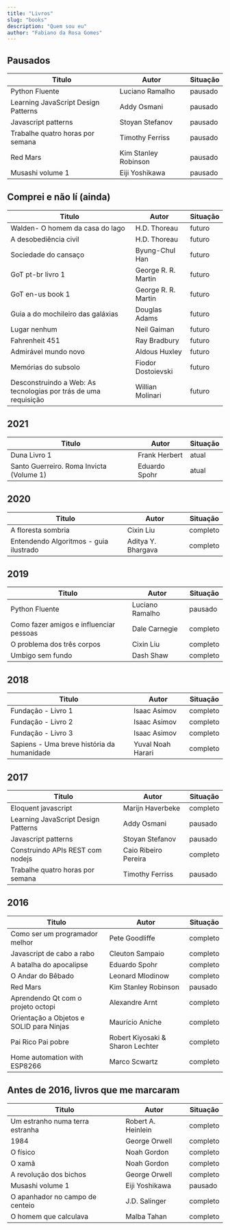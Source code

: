 ```yaml
---
title: "Livros"
slug: "books"
description: "Quem sou eu"
author: "Fabiano da Rosa Gomes"
---
```


## Pausados

| Titulo                              | Autor                | Situação |
| ----------------------------------- | -------------------- | -------- |
| Python Fluente                      | Luciano Ramalho      | pausado  |
| Learning JavaScript Design Patterns | Addy Osmani          | pausado  |
| Javascript patterns                 | Stoyan Stefanov      | pausado  |
| Trabalhe quatro horas por semana    | Timothy Ferriss      | pausado  |
| Red Mars                            | Kim Stanley Robinson | pausado  |
| Musashi volume 1                    | Eiji Yoshikawa       | pausado  |

## Comprei e não lí (ainda)

| Titulo                                                          | Autor               | Situação |
| --------------------------------------------------------------- | ------------------- | -------- |
| Walden- O homem da casa do lago                                 | H.D. Thoreau        | futuro   |
| A desobediência civil                                           | H.D. Thoreau        | futuro   |
| Sociedade do cansaço                                            | Byung-Chul Han      | futuro   |
| GoT pt-br livro 1                                               | George R. R. Martin | futuro   |
| GoT en-us book 1                                                | George R. R. Martin | futuro   |
| Guia a do mochileiro das galáxias                               | Douglas Adams       | futuro   |
| Lugar nenhum                                                    | Neil Gaiman         | futuro   |
| Fahrenheit 451                                                  | Ray Bradbury        | futuro   |
| Admirável mundo novo                                            | Aldous Huxley       | futuro   |
| Memórias do subsolo                                             | Fiodor Dostoievski  | futuro   |
| Desconstruindo a Web: As tecnologias por trás de uma requisição | Willian Molinari    | futuro   |

## 2021

| Titulo                                   | Autor         | Situação |
| ---------------------------------------- | ------------- | -------- |
| Duna Livro 1                             | Frank Herbert | atual    |
| Santo Guerreiro. Roma Invicta (Volume 1) | Eduardo Spohr | atual    |

## 2020

| Titulo                                 | Autor              | Situação |
| -------------------------------------- | ------------------ | -------- |
| A floresta sombria                     | Cixin Liu          | completo |
| Entendendo Algoritmos - guia ilustrado | Aditya Y. Bhargava | completo |

## 2019

| Titulo                                  | Autor           | Situação |
| --------------------------------------- | --------------- | -------- |
| Python Fluente                          | Luciano Ramalho | pausado  |
| Como fazer amigos e influenciar pessoas | Dale Carnegie   | completo |
| O problema dos três corpos              | Cixin Liu       | completo |
| Umbigo sem fundo                        | Dash Shaw       | completo |

## 2018

| Titulo                                     | Autor             | Situação |
| ------------------------------------------ | ----------------- | -------- |
| Fundação - Livro 1                         | Isaac Asimov      | completo |
| Fundação - Livro 2                         | Isaac Asimov      | completo |
| Fundação - Livro 3                         | Isaac Asimov      | completo |
| Sapiens - Uma breve história da humanidade | Yuval Noah Harari | completo |

## 2017

| Titulo                              | Autor                | Situação |
| ----------------------------------- | -------------------- | -------- |
| Eloquent javascript                 | Marijn Haverbeke     | completo |
| Learning JavaScript Design Patterns | Addy Osmani          | pausado  |
| Javascript patterns                 | Stoyan Stefanov      | pausado  |
| Construindo APIs REST com nodejs    | Caio Ribeiro Pereira | completo |
| Trabalhe quatro horas por semana    | Timothy Ferriss      | pausado  |

## 2016

| Titulo                                   | Autor                            | Situação |
| ---------------------------------------- | -------------------------------- | -------- |
| Como ser um programador melhor           | Pete Goodliffe                   | completo |
| Javascript de cabo a rabo                | Cleuton Sampaio                  | completo |
| A batalha do apocalipse                  | Eduardo Spohr                    | completo |
| O Andar do Bêbado                        | Leonard Mlodinow                 | completo |
| Red Mars                                 | Kim Stanley Robinson             | pausado  |
| Aprendendo Qt com o projeto octopi       | Alexandre Arnt                   | completo |
| Orientação a Objetos e SOLID para Ninjas | Maurício Aniche                  | completo |
| Pai Rico Pai pobre                       | Robert Kiyosaki & Sharon Lechter | completo |
| Home automation with ESP8266             | Marco Scwartz                    | completo |

## Antes de 2016, livros que me marcaram

| Titulo                          | Autor              | Situação |
| ------------------------------- | ------------------ | -------- |
| Um estranho numa terra estranha | Robert A. Heinlein | completo |
| 1984                            | George Orwell      | completo |
| O físico                        | Noah Gordon        | completo |
| O xamã                          | Noah Gordon        | completo |
| A revolução dos bichos          | George Orwell      | completo |
| Musashi volume 1                | Eiji Yoshikawa     | pausado  |
| O apanhador no campo de centeio | J.D. Salinger      | completo |
| O homem que calculava           | Malba Tahan        | completo |
